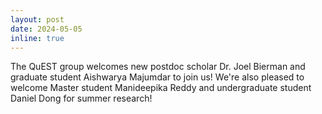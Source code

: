 ```yaml
---
layout: post
date: 2024-05-05
inline: true
---
```


The QuEST group welcomes new postdoc scholar Dr. Joel Bierman and graduate student Aishwarya Majumdar to join us!
We're also pleased to welcome Master student Manideepika Reddy and undergraduate student Daniel Dong for summer research!

